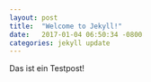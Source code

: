 ```yaml
---
layout: post
title:  "Welcome to Jekyll!"
date:   2017-01-04 06:50:34 -0800
categories: jekyll update
---
```


Das ist ein Testpost!
